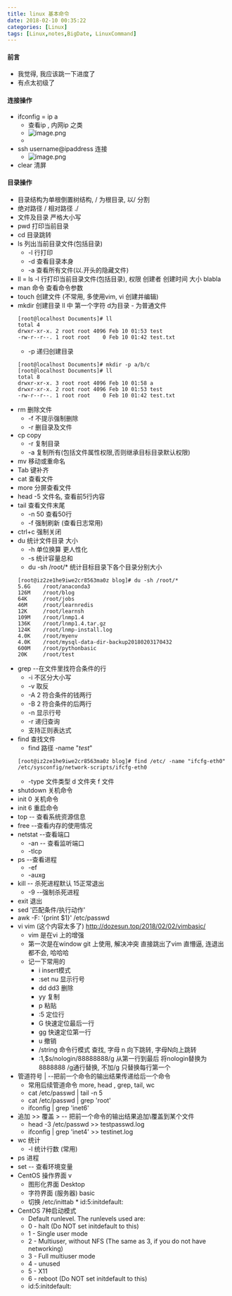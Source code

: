 ```yaml
---
title: linux 基本命令
date: 2018-02-10 00:35:22
categories: [Linux]
tags: [Linux,notes,BigDate, LinuxCommand]
---
```

#### 前言
* 我觉得, 我应该跳一下进度了
* 有点太初级了
#### 连接操作
* ifconfig = ip a
    * 查看ip , 内网ip 之类
    * ![image.png](http://upload-images.jianshu.io/upload_images/4832809-5a6b284b511c878c.png?imageMogr2/auto-orient/strip%7CimageView2/2/w/1240)
    * 
* ssh username@ipaddress 连接
    * ![image.png](http://upload-images.jianshu.io/upload_images/4832809-52dc111d3d688968.png?imageMogr2/auto-orient/strip%7CimageView2/2/w/1240)
* clear 清屏
<!----more--->
#### 目录操作
* 目录结构为单根倒置树结构, / 为根目录, 以/ 分割
* 绝对路径 / 相对路径 ./
* 文件及目录 严格大小写
* pwd 打印当前目录
* cd 目录跳转
* ls 列出当前目录文件(包括目录)
    * -l 行打印
    * -d 查看目录本身
    * -a 查看所有文件(以.开头的隐藏文件)
* ll = ls -l 行打印当前目录文件(包括目录), 权限 创建者 创建时间 大小 blabla
* man 命令 查看命令参数
* touch 创建文件 (不常用, 多使用vim, vi 创建并编辑)
* mkdir 创建目录 ll 中 第一个字符 d为目录 - 为普通文件
    ```jshelllanguage
    [root@localhost Documents]# ll
    total 4
    drwxr-xr-x. 2 root root 4096 Feb 10 01:53 test
    -rw-r--r--. 1 root root    0 Feb 10 01:42 test.txt
    ```
    * -p 递归创建目录 
    ```jshelllanguage
    [root@localhost Documents]# mkdir -p a/b/c
    [root@localhost Documents]# ll
    total 8
    drwxr-xr-x. 3 root root 4096 Feb 10 01:58 a
    drwxr-xr-x. 2 root root 4096 Feb 10 01:53 test
    -rw-r--r--. 1 root root    0 Feb 10 01:42 test.txt
    ```
* rm 删除文件
    * -f 不提示强制删除
    * -r 删目录及文件
* cp copy 
    * -r 复制目录
    * -a 复制所有(包括文件属性权限,否则继承目标目录默认权限)
* mv 移动或重命名
* Tab 键补齐
* cat 查看文件
* more 分屏查看文件
* head -5 文件名, 查看前5行内容 
* tail 查看文件末尾
    * -n 50 查看50行
    * -f 强制刷新 (查看日志常用)
* ctrl+c 强制关闭
* du 统计文件目录 大小
    * -h 单位换算 更人性化
    * -s 统计容量总和
    * du -sh /root/* 统计目标目录下各个目录分别大小
    ```jshelllanguage
    [root@iz2ze1he9iwe2cr8563ma0z blog]# du -sh /root/*
    5.6G    /root/anaconda3
    126M    /root/blog
    64K     /root/jobs
    46M     /root/learnredis
    12K     /root/learnsh
    109M    /root/lnmp1.4
    136K    /root/lnmp1.4.tar.gz
    124K    /root/lnmp-install.log
    4.0K    /root/myenv
    4.0K    /root/mysql-data-dir-backup20180203170432
    600M    /root/pythonbasic
    20K     /root/test
    ```
* grep --在文件里找符合条件的行
    * -i 不区分大小写
    * -v 取反
    * -A 2 符合条件的钱两行
    * -B 2 符合条件的后两行
    * -n 显示行号
    * -r 递归查询
    * 支持正则表达式
* find 查找文件
    * find 路径 -name "*test*"
    ```jshelllanguage
    [root@iz2ze1he9iwe2cr8563ma0z blog]# find /etc/ -name "ifcfg-eth0"
    /etc/sysconfig/network-scripts/ifcfg-eth0
    ```
    * -type 文件类型 d 文件夹 f 文件
* shutdown 关机命令
* init 0 关机命令
* init 6 重启命令
* top -- 查看系统资源信息
* free --查看内存的使用情况
* netstat  --查看端口
    * -an -- 查看监听端口
    * -tlcp
* ps --查看进程
    * -ef 
    * -auxg
* kill -- 杀死进程默认 15正常退出
    * -9 --强制杀死进程
* exit 退出
* sed '匹配条件/执行动作'
* awk -F: '{print $1}' /etc/passwd
* vi vim (这个内容太多了) http://dozesun.top/2018/02/02/vimbasic/
    * vim 是在vi 上的增强
    * 第一次是在window git 上使用, 解决冲突 直接跳出了vim 直懵逼, 连退出都不会, 哈哈哈
    * 记一下常用的
        * i insert模式 
        * :set nu 显示行号
        * dd dd3 删除
        * yy 复制
        * p 粘贴
        * :5 定位行
        * G 快速定位最后一行
        * gg 快速定位第一行
        * u 撤销 
        * /string 命令行模式 查找, 字母 n 向下跳转, 字母N向上跳转
        * :1,$s/nologin/88888888/g  从第一行到最后 将nologin替换为8888888 /g通行替换, 不加/g 只替换每行第一个
* 管道符号 |  --把前一个命令的输出结果传递给后一个命令
    * 常用后续管道命令 more, head , grep, tail, wc
    * cat /etc/passwd | tail -n 5
    * cat /etc/passwd | grep 'root'
    * ifconfig | grep 'inet6'
* 追加   >>  覆盖  >  -- 把前一个命令的输出结果追加\覆盖到某个文件
    * head -3 /etc/passwd >> testpasswd.log
    * ifconfig | grep 'inet4' >> testinet.log
* wc 统计
    * -l 统计行数 (常用)
* ps 进程
* set -- 查看环境变量
* CentOS 操作界面 v
    * 图形化界面 Desktop
    * 字符界面 (服务器) basic
    * 切换 /etc/inittab *  id:5:initdefault:
* CentOS 7种启动模式
    * Default runlevel. The runlevels used are:
    *  0 - halt (Do NOT set initdefault to this)
    *  1 - Single user mode
    *  2 - Multiuser, without NFS (The same as 3, if you do not have networking)
    *  3 - Full multiuser mode
    *  4 - unused
    *  5 - X11
    *  6 - reboot (Do NOT set initdefault to this)
    *  id:5:initdefault: